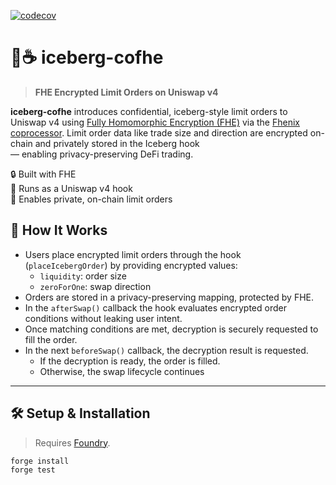 [![codecov](https://codecov.io/gh/marronjo/iceberg-cofhe/graph/badge.svg?token=K6XI2N7XOL)](https://codecov.io/gh/marronjo/iceberg-cofhe)

# 🧊☕ iceberg-cofhe

> **FHE Encrypted Limit Orders on Uniswap v4**

**iceberg-cofhe** introduces confidential, iceberg-style limit orders to Uniswap v4 using [Fully Homomorphic Encryption (FHE)](https://fhenix.io/) via the [Fhenix coprocessor](https://cofhe-docs.fhenix.zone/docs/devdocs/overview). Limit order data like trade size and direction are encrypted on-chain and privately stored in the Iceberg hook   
— enabling privacy-preserving DeFi trading.

🔒 Built with FHE  
🦄 Runs as a Uniswap v4 hook  
🚀 Enables private, on-chain limit orders  

## 🌊 How It Works

- Users place encrypted limit orders through the hook (`placeIcebergOrder`) by providing encrypted values:
  - `liquidity`: order size
  - `zeroForOne`: swap direction
- Orders are stored in a privacy-preserving mapping, protected by FHE.
- In the `afterSwap()` callback the hook evaluates encrypted order conditions without leaking user intent.
- Once matching conditions are met, decryption is securely requested to fill the order.
- In the next `beforeSwap()` callback, the decryption result is requested.
  - If the decryption is ready, the order is filled.
  - Otherwise, the swap lifecycle continues 

---

## 🛠 Setup & Installation

> Requires [Foundry](https://book.getfoundry.sh).

```bash
forge install
forge test
```

